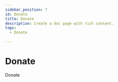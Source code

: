 ```yaml
---
sidebar_position: 7
id: Donate
title: Donate
description: Create a doc page with rich content.
tags:
  - Donate
  
---
```

# Donate
Donate